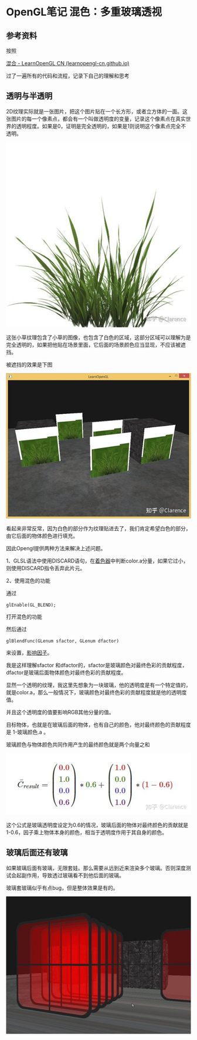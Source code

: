 # OpenGL笔记 混色：多重玻璃透视

## 参考资料

按照

[混合 - LearnOpenGL CN (learnopengl-cn.github.io)](https://link.zhihu.com/?target=https%3A//learnopengl-cn.github.io/04%20Advanced%20OpenGL/03%20Blending/)

过了一遍所有的代码和流程，记录下自己的理解和思考

## 透明与半透明

2D纹理实际就是一张图片，把这个图片贴在一个长方形，或者立方体的一面。这张图片的每一个像素点，都会有一个叫做透明度的变量，记录这个像素点在真实世界的透明程度。如果是0，证明是完全透明的，如果是1则说明这个像素点完全不透明。

![img](./assets/v2-f1a21f87d5d7d4802d4bb6a1c20dbd16_1440w.jpg)

这张小草纹理包含了小草的图像，也包含了白色的区域，这部分区域可以理解为是完全透明的，如果把他贴在场景里面，它后面的场景颜色应当显现，不应该被遮挡。

被遮挡的效果是下图

![img](./assets/v2-fc162f1ac05e6bb0f62694f34c00ce8e_1440w.jpg)

看起来非常反常，因为白色的部分作为纹理贴进去了，我们肯定希望白色的部分，由它后面的物体颜色进行填充。



因此Opengl提供两种方法来解决上述问题。

1、GLSL语法中使用DISCARD语句，在[着色器](https://zhida.zhihu.com/search?content_id=215377063&content_type=Article&match_order=1&q=着色器&zhida_source=entity)中判断color.a分量，如果它过小，则使用DISCARD指令丢弃此片元。

2、使用混色的功能

通过

```text
glEnable(GL_BLEND);
```

打开混色的功能

然后通过

```text
glBlendFunc(GLenum sfactor, GLenum dfactor)
```

来设置，[影响因子](https://zhida.zhihu.com/search?content_id=215377063&content_type=Article&match_order=1&q=影响因子&zhida_source=entity)。

我是这样理解sfactor 和dfactor的，sfactor是玻璃颜色对最终色彩的贡献程度，dfactor是玻璃后面物体颜色对最终色彩的贡献程度。

显然一个透明的纹理，我这里先想象为一块玻璃，他的透明度是有一个特定值的，就是color.a，那么一般情况下，玻璃颜色对最终色彩的贡献程度就是他的透明度值。

并且这个透明度的值要影响RGB其他分量的值。

目标物体，也就是在玻璃后面的物体，也有自己的颜色，他对最终颜色的贡献程度是 1-玻璃颜色.a 。

玻璃颜色与物体颜色共同作用产生的最终颜色就是两个向量之和

![img](./assets/v2-a2e3f8e526ff3a4af15efd293f4135bf_1440w.jpg)

这个公式是玻璃透明度设定为0.6的情况，玻璃后面的物体对最终颜色的贡献就是1-0.6，因子乘上物体本身的颜色，相当于透明度作用于其自身的颜色。

## 玻璃后面还有玻璃

如果玻璃后面有玻璃，无限套娃。那么需要从远到近来渲染多个玻璃。否则深度测试会起副作用，导致透过玻璃看不到他后面的玻璃。



玻璃套玻璃似乎有点bug，但是整体效果是有的。

![动图封面](./assets/v2-2ce1f2fa12b558eadbcbac344815dd93_b.jpg)





